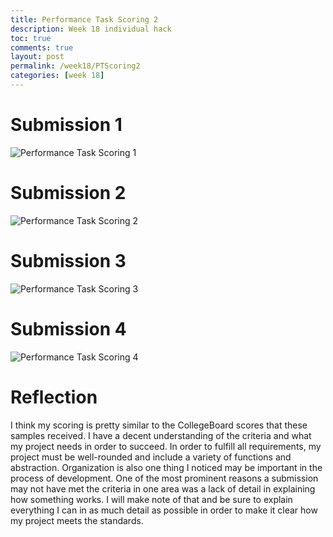 ```yaml
---
title: Performance Task Scoring 2
description: Week 18 individual hack
toc: true
comments: true
layout: post
permalink: /week18/PTScoring2
categories: [week 18]
---
```


# Submission 1

![Performance Task Scoring 1](../images/PTscoring2-1.jpg)


# Submission 2

![Performance Task Scoring 2](../images/PTscoring2-2.jpg)


# Submission 3

![Performance Task Scoring 3](../images/PTscoring2-3.jpg)


# Submission 4

![Performance Task Scoring 4](../images/PTscoring2-4.jpg)


# Reflection

I think my scoring is pretty similar to the CollegeBoard scores that these samples received. I have a decent understanding of the criteria and what my project needs in order to succeed. In order to fulfill all requirements, my project must be well-rounded and include a variety of functions and abstraction. Organization is also one thing I noticed may be important in the process of development. One of the most prominent reasons a submission may not have met the criteria in one area was a lack of detail in explaining how something works. I will make note of that and be sure to explain everything I can in as much detail as possible in order to make it clear how my project meets the standards.